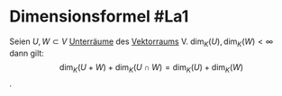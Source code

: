 # Dimensionsformel #La1 
Seien $U,W\subset V$ [Unterräume](Unterraum.md) des [Vektorraums](Vektorraum.md) V. $\dim_K(U),\dim_K(W)<\infty$ dann gilt:
$$\dim_K(U+W)+\dim_K(U\cap W)=\dim_K(U)+\dim_K(W)$$.